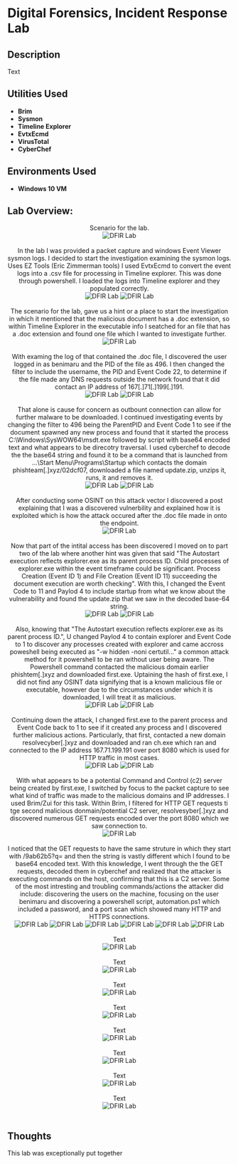 <h1>Digital Forensics, Incident Response Lab</h1>


<h2>Description</h2>
Text
<br />


<h2>Utilities Used</h2>

- <b>Brim</b> 
- <b>Sysmon</b>
- <b>Timeline Explorer</b>
- <b>EvtxEcmd</b>
- <b>VirusTotal</b>
- <b>CyberChef</b>


<h2>Environments Used </h2>

- <b>Windows 10 VM </b> 

<h2>Lab Overview:</h2>

<p align="center">
Scenario for the lab.<br/>
<img src="https://github.com/user-attachments/assets/b60ba3ca-702d-4a11-84c7-4e69540b0c3e"  alt="DFIR Lab"/>
<br />
<br />
In the lab I was provided a packet capture and windows Event Viewer sysmon logs. I decided to start the investigation examining the sysmon logs. Uses EZ Tools (Eric Zimmerman tools) I used EvtxEcmd to convert the event logs into a .csv file for processing in Timeline explorer. This was done through powershell. I loaded the logs into Timeline explorer and they populated correctly. <br/>
<img src="https://github.com/user-attachments/assets/8a171437-d205-4f24-a527-4e1215f0a41f"  alt="DFIR Lab"/>
<img src="https://github.com/user-attachments/assets/15bfd80c-2612-4b73-9b69-6e2e7087533d"  alt="DFIR Lab"/>
<br />
<br />
The scenario for the lab, gave us a hint or a place to start the investigation in which it mentioned that the malicious document has a .doc extension, so within Timeline Explorer in the executable info I seatched for an file that has a .doc extension and found one file which I wanted to investigate further.<br/>
<img src="https://github.com/user-attachments/assets/e358c6a9-9b24-4879-be54-531081660038"  alt="DFIR Lab"/>
<br />
<br />
With examing the log of that contained the .doc file, I discovered the user logged in as benimaru and the PID of the file as 496. I then changed the filter to include the username, the PID and Event Code 22, to determine if the file made any DNS requests outside the network found that it did contact an IP address of 167[.]71[.]199[.]191.<br/>
<img src="https://github.com/user-attachments/assets/71c4df43-79fc-4d04-be83-89c096b8f284"  alt="DFIR Lab"/>
<img src="https://github.com/user-attachments/assets/1457c147-338b-4f05-9c61-160ee7830714"  alt="DFIR Lab"/>
<br />
<br />
 That alone is cause for concern as outbount connection can allow for further malware to be downloaded. I continued investigating events by changing the filter to 496 being the ParentPID and Event Code 1 to see if the document spawned any new process and found that it started the process C:\Windows\SysWOW64\msdt.exe followed by script with base64 encoded text and what appears to be direcotry traversal. I used cyberchef to decode the the base64 string and found it to be a command that is launched from ...\Start Menu\Programs\Startup which contacts the domain phishteam[.]xyz/02dcf07, downloaded a file named update.zip, unzips it, runs, it and removes it. <br/>
<img src="https://github.com/user-attachments/assets/87dc0424-7c2b-43a1-87ba-bbf919387513"  alt="DFIR Lab"/>
<img src="https://github.com/user-attachments/assets/05be0917-8815-4f88-833f-0a31e04d8bc5"  alt="DFIR Lab"/>
<br />
<br />
After conducting some OSINT on this attack vector I discovered a post explaining that I was a discovered vulnerbility and explained how it is exploited which is how the attack occured after the .doc file made in onto the endpoint.<br/>
<img src="https://github.com/user-attachments/assets/273aeded-cfc0-454a-9bd5-0879a4012570"  alt="DFIR Lab"/>
<br />
<br />
Now that part of the intital access has been discovered I moved on to part two of the lab where another hint was given that said "The Autostart execution reflects explorer.exe as its parent process ID. Child processes of explorer.exe within the event timeframe could be significant. Process Creation (Event ID 1) and File Creation (Event ID 11) succeeding the document execution are worth checking". With this, I changed the Event Code to 11 and Paylod 4 to include startup from what we know about the vulnerability and found the update.zip that we saw in the decoded base-64 string.<br/>
<img src="https://github.com/user-attachments/assets/883bffde-bae2-4a1c-b6d9-be513b15cf56"  alt="DFIR Lab"/>
<img src="https://github.com/user-attachments/assets/fa639fae-0175-40ef-b2b9-3872c782512a"  alt="DFIR Lab"/>
<br />
<br />
Also, knowing that "The Autostart execution reflects explorer.exe as its parent process ID.", U changed Paylod 4 to contain explorer and Event Code to 1 to discover any processes created with explorer and came accross poweshell being executed as "-w hidden -noni certutil..." a common attack method for it powershell to be ran without user being aware. The Powershell command contacted the malicious domain earlier phishtem[.]xyz and downloaded first.exe. Uptaining the hash of first.exe, I did not find any OSINT data signifying that is a known malicious file or executable, however due to the circumstances under which it is downloaded, I will treat it as malicious.<br/>
<img src="https://github.com/user-attachments/assets/2b3fcc6a-9b4a-475f-a545-c28e9388ff2a"  alt="DFIR Lab"/>
<img src="https://github.com/user-attachments/assets/5af4f1a2-7678-4028-9565-cf1c1c0c7403"  alt="DFIR Lab"/>
<br />
<br />
Continuing down the attack, I changed first.exe to the parent process and Event Code back to 1 to see if it created any process and I discovered further malicious actions. Particularly, that first, contacted a new domain resolvecyber[.]xyz and downloaded and ran ch.exe which ran and connected to the IP address 167.71.199.191 over port 8080 which is used for HTTP traffic in most cases.<br/>
<img src="https://github.com/user-attachments/assets/d35435ed-1422-4359-ae51-9176914a3c0e"  alt="DFIR Lab"/>
 <img src="https://github.com/user-attachments/assets/13614ba5-2c47-4d6b-a2df-df62048dffc4"  alt="DFIR Lab"/>
<br />
<br />
With what appears to be a potential Command and Control (c2) server being created by first.exe, I switched by focus to the packet capture to see what kind of traffic was made to the malicious domains and IP addresses. I used Brim/Zui for this task. Within Brim, I filtered for HTTP GET requests ti tge second malicious donmain/potential C2 server, resolvesyber[.]xyz and discovered numerous GET requests encoded over the port 8080 which we saw connection to.<br/>
<img src="https://github.com/user-attachments/assets/46903726-f565-4dec-bd67-94ff81d61b6c"  alt="DFIR Lab"/>
<br />
<br />
I noticed that the GET requests to have the same struture in which they start with /9ab62b5?q= and then the string is vastly different which I found to be base64 encoded text. With this knowledge, I went through the the GET requests, decoded them in cyberchef and realized that the attacker is executing commands on the host, confirming that this is a C2 server. Some of the most intresting and troubling commands/actions the attacker did include: discovering the users on the machine, focusing on the user benimaru and discovering a powershell script, automation.ps1 which included a password, and a port scan which showed many HTTP and HTTPS connections.  <br/>
<img src="https://github.com/user-attachments/assets/e18e529b-bf45-4ed9-8710-1581f68ec9e9"  alt="DFIR Lab"/>
 <img src="https://github.com/user-attachments/assets/983ec824-f9dd-46c3-aff2-083c57908fca"  alt="DFIR Lab"/>
 <img src="https://github.com/user-attachments/assets/543b8ad0-7dca-4bae-b095-ded3e511234e"  alt="DFIR Lab"/>
 <img src="https://github.com/user-attachments/assets/3445ded7-a00f-4664-9f39-fa373b84870b"  alt="DFIR Lab"/>
 <img src="https://github.com/user-attachments/assets/34002265-d5dc-412e-bd68-2c04084b47fe"  alt="DFIR Lab"/>
 <img src="https://github.com/user-attachments/assets/cbd7f2e3-7e77-4b5e-bcc2-576853e52a57"  alt="DFIR Lab"/>
<br />
<br />
  Text<br/>
<img src=""  alt="DFIR Lab"/>
<br />
<br />
  Text<br/>
<img src=""  alt="DFIR Lab"/>
<br />
<br />
  Text<br/>
<img src=""  alt="DFIR Lab"/>
<br />
<br />
  Text<br/>
<img src=""  alt="DFIR Lab"/>
<br />
<br />
  Text<br/>
<img src=""  alt="DFIR Lab"/>
<br />
<br />
  Text<br/>
<img src=""  alt="DFIR Lab"/>
<br />
<br />
  Text<br/>
<img src=""  alt="DFIR Lab"/>
<br />
<br />
  Text<br/>
<img src=""  alt="DFIR Lab"/>
<br />
<br />
<h2>Thoughts</h2>
This lab was exceptionally put together


<!--
 ```diff
- text in red
+ text in green
! text in orange
# text in gray
@@ text in purple (and bold)@@
```
--!>
